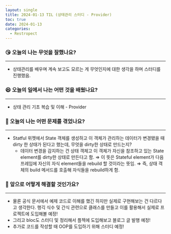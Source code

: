 ```yaml
---
layout: single
title: 2024-01-13 TIL (상태관리 스터디 - Provider)
toc: true
date: 2024-01-13
categories:
  - Restropect
---
```


### 😘 오늘의 나는 무엇을 잘했나요?

---

- 상태관리를 배우며 계속 보고도 모르는 게 무엇인지에 대한 생각을 하며 스터디를 진행했음.

### 😆 오늘의 일에서 나는 어떤 것을 배웠나요?

---

- 상태 관리 기초 복습 및 이해 - Provider

### 🤢 오늘의 나는 어떤 문제를 겪었나요?

---

- Statful 위젯에서 State 객체를 생성하고 이 객체가 관리하는 데이터가 변경됐을 때 dirty 한 상태가 된다고 했는데, 무엇을 dirty한 상태로 만드는지?
  - 데이터 변경을 감지하는 건 상태 객체고 이 객체가 자신을 참조하고 있는 State element를 dirty한 상태로 만든다고 함. ⇒ 이 뜻은 Stateful element가 다음 프레임에 자신의 자식 element들을 rebuild 할 것이라는 뜻임. ⇒ 즉, 상태 객체의 build 메서드를 호출해 자식들을 rebuild하게 함.

### 🤩 앞으로 어떻게 해결할 것인가요?

---

- 물론 공식 문서에서 예제 코드로 이해를 했긴 하지만 실제로 구현해보는 건 다르다고 생각한다. 행긱 식수 및 간식 관련으로 클래스를 만들고 이를 활용해서 실제로 프로젝트에 도입해볼 예정!
- 그리고 bloc도 스터디 및 정리해서 플젝에 도입해보고 블로그 글 발행 예정!
- 추가로 코드를 작성할 때 OOP를 도입하기 위해 스터디 예정!
